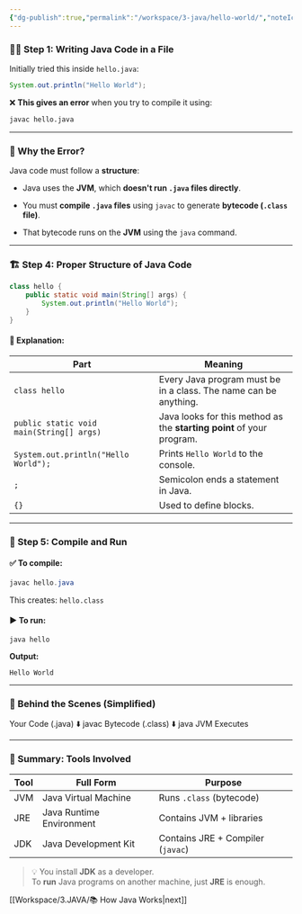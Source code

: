 ```yaml
---
{"dg-publish":true,"permalink":"/workspace/3-java/hello-world/","noteIcon":""}
---
```


### 👨‍💻 Step 1: Writing Java Code in a File

Initially tried this inside `hello.java`:
```java
System.out.println("Hello World");
```


❌ **This gives an error** when you try to compile it using:

```bash
javac hello.java
```
---

### 🧠 Why the Error?

Java code must follow a **structure**:

- Java uses the **JVM**, which **doesn't run `.java` files directly**.
    
- You must **compile `.java` files** using `javac` to generate **bytecode (`.class` file)**.
    
- That bytecode runs on the **JVM** using the `java` command.
    

---

### 🏗️ Step 4: Proper Structure of Java Code

```java
class hello {
    public static void main(String[] args) {
        System.out.println("Hello World");
    }
}
```

#### 🧱 Explanation:

|Part|Meaning|
|---|---|
|`class hello`|Every Java program must be in a class. The name can be anything.|
|`public static void main(String[] args)`|Java looks for this method as the **starting point** of your program.|
|`System.out.println("Hello World");`|Prints `Hello World` to the console.|
|`;`|Semicolon ends a statement in Java.|
|`{}`|Used to define blocks.|

---

### 🧪 Step 5: Compile and Run

#### ✅ To compile:

```java
javac hello.java
```

This creates: `hello.class`

#### ▶️ To run:

```
java hello
```

**Output:**

```
Hello World
```
---

### 🧾 Behind the Scenes (Simplified)

Your Code (.java)
   ⬇️ javac
Bytecode (.class)
   ⬇️ java
JVM Executes

---

### 🔁 Summary: Tools Involved

|Tool|Full Form|Purpose|
|---|---|---|
|JVM|Java Virtual Machine|Runs `.class` (bytecode)|
|JRE|Java Runtime Environment|Contains JVM + libraries|
|JDK|Java Development Kit|Contains JRE + Compiler (`javac`)|

> 💡 You install **JDK** as a developer.  
> To **run** Java programs on another machine, just **JRE** is enough.

[[Workspace/3.JAVA/📚 How Java Works\|next]]



